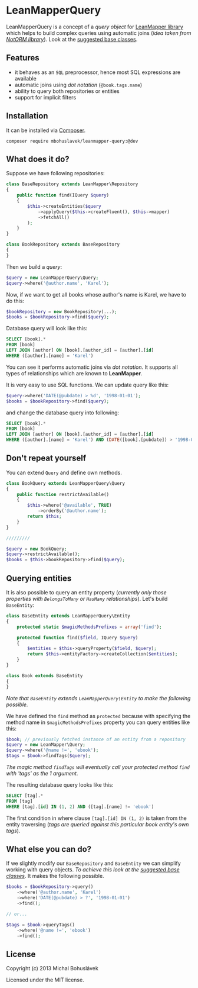 LeanMapperQuery
===============

LeanMapperQuery is a concept of a *query object* for [LeanMapper library](https://github.com/Tharos/LeanMapper) which helps to build complex queries using automatic joins (*idea taken from [NotORM library](http://www.notorm.com/)*). Look at the [suggested base classes](https://gist.github.com/mbohuslavek/9410266).

Features
--------

- it behaves as an `SQL` preprocessor, hence most SQL expressions are available
- automatic joins using *dot notation* (`@book.tags.name`)
- ability to query both repositories or entities
- support for implicit filters


Installation
------------

It can be installed via [Composer](http://getcomposer.org/download).

```
composer require mbohuslavek/leanmapper-query:@dev
```


What does it do?
----------------

Suppose we have following repositories:

```php
class BaseRepository extends LeanMapper\Repository
{
	public function find(IQuery $query)
	{
		$this->createEntities($query
			->applyQuery($this->createFluent(), $this->mapper)
			->fetchAll()
		);
	}
}

class BookRepository extends BaseRepository
{
}
```

Then we build a *query*:

```php
$query = new LeanMapperQuery\Query;
$query->where('@author.name', 'Karel');
```

Now, if we want to get all books whose author's name is Karel, we have to do this:

```php
$bookRepository = new BookRepository(...);
$books = $bookRepository->find($query);
```

Database query will look like this:
```sql
SELECT [book].*
FROM [book]
LEFT JOIN [author] ON [book].[author_id] = [author].[id]
WHERE ([author].[name] = 'Karel')
```

You can see it performs automatic joins via *dot notation*. It supports all types of relationships which are known to **LeanMapper**.

It is very easy to use SQL functions. We can update query like this:
```php
$query->where('DATE(@pubdate) > %d', '1998-01-01');
$books = $bookRepository->find($query);
```

and change the database query into following:
```sql
SELECT [book].*
FROM [book]
LEFT JOIN [author] ON [book].[author_id] = [author].[id]
WHERE ([author].[name] = 'Karel') AND (DATE([book].[pubdate]) > '1998-01-01')
```

Don't repeat yourself
---------------------

You can extend `Query` and define own methods.

```php
class BookQuery extends LeanMapperQuery\Query
{
	public function restrictAvailable()
	{
		$this->where('@available', TRUE)
			->orderBy('@author.name');
		return $this;
	}
}

/////////

$query = new BookQuery;
$query->restrictAvailable();
$books = $this->bookRepository->find($query);
```

Querying entities
-----------------

It is also possible to query an entity property (*currently only those properties with `BelongsToMany` or `HasMany` relationships*). Let's build `BaseEntity`:

```php
class BaseEntity extends LeanMapperQuery\Entity
{
	protected static $magicMethodsPrefixes = array('find');

	protected function find($field, IQuery $query)
	{
		$entities = $this->queryProperty($field, $query);
		return $this->entityFactory->createCollection($entities);
	}
}

class Book extends BaseEntity
{
}
```

*Note that `BaseEntity` extends `LeanMapperQuery\Entity` to make the following possible.*

We have defined the `find` method as `protected` because with specifying the method name in `$magicMethodsPrefixes` property you can query entities like this:

```php
$book; // previously fetched instance of an entity from a repository
$query = new LeanMapper\Query;
$query->where('@name !=', 'ebook');
$tags = $book->findTags($query);
```

*The magic method `findTags` will eventually call your protected method `find` with 'tags' as the 1 argument.*

The resulting database query looks like this:

```sql
SELECT [tag].*
FROM [tag]
WHERE [tag].[id] IN (1, 2) AND ([tag].[name] != 'ebook')
```

The first condition in where clause `[tag].[id] IN (1, 2)` is taken from the entity traversing (*tags are queried against this particular book entity's own tags*).


What else you can do?
---------------------

If we slightly modify our `BaseRepository` and `BaseEntity` we can simplify working with query objects. *To achieve this look at the [suggested base classes](https://gist.github.com/mbohuslavek/9410266)*. It makes the following possible.

```php
$books = $bookRepository->query()
	->where('@author.name', 'Karel')
	->where('DATE(@pubdate) > ?', '1998-01-01')
	->find();

// or...

$tags = $book->queryTags()
	->where('@name !=', 'ebook')
	->find();
```


License
-------

Copyright (c) 2013 Michal Bohuslávek

Licensed under the MIT license.
